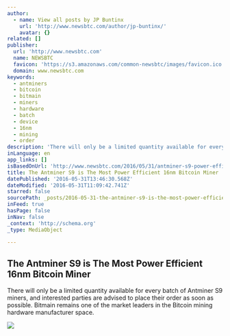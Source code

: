 ```yaml
---
author:
  - name: View all posts by JP Buntinx
    url: 'http://www.newsbtc.com/author/jp-buntinx/'
    avatar: {}
related: []
publisher:
  url: 'http://www.newsbtc.com'
  name: NEWSBTC
  favicon: 'https://s3.amazonaws.com/common-newsbtc/images/favicon.ico'
  domain: www.newsbtc.com
keywords:
  - antminers
  - bitcoin
  - bitmain
  - miners
  - hardware
  - batch
  - device
  - 16nm
  - mining
  - order
description: 'There will only be a limited quantity available for every batch of Antminer S9 miners, and interested parties are advised to place their order as soon as possible. Bitmain remains one of the market leaders in the Bitcoin mining hardware manufacturer space.'
inLanguage: en
app_links: []
isBasedOnUrl: 'http://www.newsbtc.com/2016/05/31/antminer-s9-power-efficient-16nm-bitcoin-miner/'
title: The Antminer S9 is The Most Power Efficient 16nm Bitcoin Miner
datePublished: '2016-05-31T13:46:30.568Z'
dateModified: '2016-05-31T11:09:42.741Z'
starred: false
sourcePath: _posts/2016-05-31-the-antminer-s9-is-the-most-power-efficient-16nm-bitcoin-min.md
inFeed: true
hasPage: false
inNav: false
_context: 'http://schema.org'
_type: MediaObject

---
```

<article style=""><h1>The Antminer S9 is The Most Power Efficient 16nm Bitcoin Miner</h1><p>There will only be a limited quantity available for every batch of Antminer S9 miners, and interested parties are advised to place their order as soon as possible. Bitmain remains one of the market leaders in the Bitcoin mining hardware manufacturer space.</p><img src="http://s3.amazonaws.com/main-newsbtc-images/2016/01/20120114/NEWSBTC-Logo-Left-Var1-1.2-By-Mohsin-20-Dec-2016-01-01-01.png" /></article>